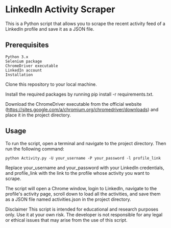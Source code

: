 # LinkedIn Activity Scraper
This is a Python script that allows you to scrape the recent activity feed of a LinkedIn profile and save it as a JSON file.

## Prerequisites
```py3
Python 3.x
Selenium package
ChromeDriver executable
LinkedIn account
Installation
```

Clone this repository to your local machine.

Install the required packages by running pip install -r requirements.txt.

Download the ChromeDriver executable from the official website (https://sites.google.com/a/chromium.org/chromedriver/downloads) and place it in the project directory.

## Usage
To run the script, open a terminal and navigate to the project directory. Then run the following command:

```python3
python Activity.py -U your_username -P your_password -l profile_link
```

Replace your_username and your_password with your LinkedIn credentials, and profile_link with the link to the profile whose activity you want to scrape.

The script will open a Chrome window, login to LinkedIn, navigate to the profile's activity page, scroll down to load all the activities, and save them as a JSON file named activities.json in the project directory.

Disclaimer
This script is intended for educational and research purposes only. Use it at your own risk. The developer is not responsible for any legal or ethical issues that may arise from the use of this script.
